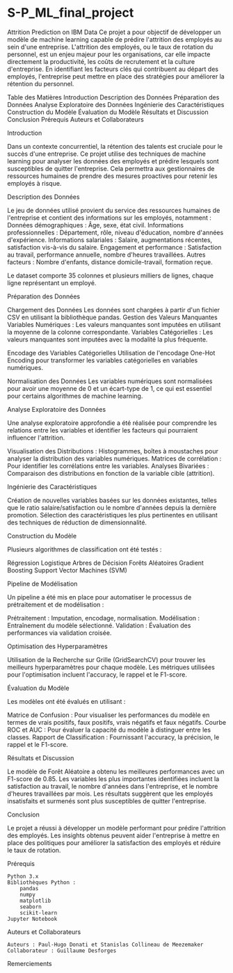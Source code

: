 # S-P_ML_final_project
Attrition Prediction on IBM Data
Ce projet a pour objectif de développer un modèle de machine learning capable de prédire l'attrition des employés au sein d'une entreprise. L'attrition des employés, ou le taux de rotation du personnel, est un enjeu majeur pour les organisations, car elle impacte directement la productivité, les coûts de recrutement et la culture d'entreprise. En identifiant les facteurs clés qui contribuent au départ des employés, l'entreprise peut mettre en place des stratégies pour améliorer la rétention du personnel.

Table des Matières
    Introduction
    Description des Données
    Préparation des Données
    Analyse Exploratoire des Données
    Ingénierie des Caractéristiques
    Construction du Modèle
    Évaluation du Modèle
    Résultats et Discussion
    Conclusion
    Prérequis
    Auteurs et Collaborateurs


Introduction

Dans un contexte concurrentiel, la rétention des talents est cruciale pour le succès d'une entreprise. Ce projet utilise des techniques de machine learning pour analyser les données des employés et prédire lesquels sont susceptibles de quitter l'entreprise. Cela permettra aux gestionnaires de ressources humaines de prendre des mesures proactives pour retenir les employés à risque.

Description des Données

Le jeu de données utilisé provient du service des ressources humaines de l'entreprise et contient des informations sur les employés, notamment :
Données démographiques : Âge, sexe, état civil.
Informations professionnelles : Département, rôle, niveau d'éducation, nombre d'années d'expérience.
Informations salariales : Salaire, augmentations récentes, satisfaction vis-à-vis du salaire.
Engagement et performance : Satisfaction au travail, performance annuelle, nombre d'heures travaillées.
Autres facteurs : Nombre d'enfants, distance domicile-travail, formation reçue.

Le dataset comporte 35 colonnes et plusieurs milliers de lignes, chaque ligne représentant un employé.

Préparation des Données

Chargement des Données
Les données sont chargées à partir d'un fichier CSV en utilisant la bibliothèque pandas.
Gestion des Valeurs Manquantes
Variables Numériques : Les valeurs manquantes sont imputées en utilisant la moyenne de la colonne correspondante.
Variables Catégorielles : Les valeurs manquantes sont imputées avec la modalité la plus fréquente.

Encodage des Variables Catégorielles
Utilisation de l'encodage One-Hot Encoding pour transformer les variables catégorielles en variables numériques.

Normalisation des Données
Les variables numériques sont normalisées pour avoir une moyenne de 0 et un écart-type de 1, ce qui est essentiel pour certains algorithmes de machine learning.

Analyse Exploratoire des Données

Une analyse exploratoire approfondie a été réalisée pour comprendre les relations entre les variables et identifier les facteurs qui pourraient influencer l'attrition.

Visualisation des Distributions : Histogrammes, boîtes à moustaches pour analyser la distribution des variables numériques.
Matrices de corrélation : Pour identifier les corrélations entre les variables.
Analyses Bivariées : Comparaison des distributions en fonction de la variable cible (attrition).

Ingénierie des Caractéristiques

Création de nouvelles variables basées sur les données existantes, telles que le ratio salaire/satisfaction ou le nombre d'années depuis la dernière promotion.
Sélection des caractéristiques les plus pertinentes en utilisant des techniques de réduction de dimensionnalité.

Construction du Modèle

Plusieurs algorithmes de classification ont été testés :

Régression Logistique
Arbres de Décision
Forêts Aléatoires
Gradient Boosting
Support Vector Machines (SVM)

Pipeline de Modélisation

Un pipeline a été mis en place pour automatiser le processus de prétraitement et de modélisation :

Prétraitement : Imputation, encodage, normalisation.
Modélisation : Entraînement du modèle sélectionné.
Validation : Évaluation des performances via validation croisée.

Optimisation des Hyperparamètres

Utilisation de la Recherche sur Grille (GridSearchCV) pour trouver les meilleurs hyperparamètres pour chaque modèle.
Les métriques utilisées pour l'optimisation incluent l'accuracy, le rappel et le F1-score.

Évaluation du Modèle

Les modèles ont été évalués en utilisant :

Matrice de Confusion : Pour visualiser les performances du modèle en termes de vrais positifs, faux positifs, vrais négatifs et faux négatifs.
Courbe ROC et AUC : Pour évaluer la capacité du modèle à distinguer entre les classes.
Rapport de Classification : Fournissant l'accuracy, la précision, le rappel et le F1-score.

Résultats et Discussion

Le modèle de Forêt Aléatoire a obtenu les meilleures performances avec un F1-score de 0.85.
Les variables les plus importantes identifiées incluent la satisfaction au travail, le nombre d'années dans l'entreprise, et le nombre d'heures travaillées par mois.
Les résultats suggèrent que les employés insatisfaits et surmenés sont plus susceptibles de quitter l'entreprise.

Conclusion

Le projet a réussi à développer un modèle performant pour prédire l'attrition des employés. Les insights obtenus peuvent aider l'entreprise à mettre en place des politiques pour améliorer la satisfaction des employés et réduire le taux de rotation.

Prérequis

    Python 3.x
    Bibliothèques Python :
        pandas
        numpy
        matplotlib
        seaborn
        scikit-learn
    Jupyter Notebook

Auteurs et Collaborateurs

    Auteurs : Paul-Hugo Donati et Stanislas Collineau de Meezemaker
    Collaborateur : Guillaume Desforges

Remerciements
